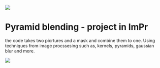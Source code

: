 ![](https://i.imgur.com/aSpPDSK.jpg)

# Pyramid blending - project in ImPr

the code takes two picrtures and a mask and combine them to one. Using techniques from image procssesing 
such as, kernels, pyramids, gaussian blur and more.

![](https://i.imgur.com/W01eyYQ.jpg)

